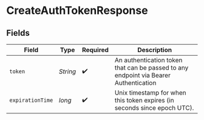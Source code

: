 # CreateAuthTokenResponse


## Fields

| Field                                                                                | Type                                                                                 | Required                                                                             | Description                                                                          |
| ------------------------------------------------------------------------------------ | ------------------------------------------------------------------------------------ | ------------------------------------------------------------------------------------ | ------------------------------------------------------------------------------------ |
| `token`                                                                              | *String*                                                                             | :heavy_check_mark:                                                                   | An authentication token that can be passed to any endpoint via Bearer Authentication |
| `expirationTime`                                                                     | *long*                                                                               | :heavy_check_mark:                                                                   | Unix timestamp for when this token expires (in seconds since epoch UTC).             |